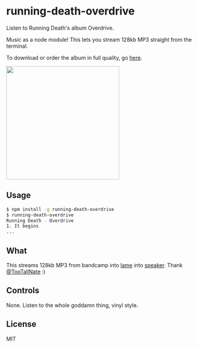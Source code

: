 
# running-death-overdrive

  Listen to Running Death's album Overdrive.

  Music as a node module! This lets you stream 128kb MP3 straight from the terminal.
  
  To download or order the album in full quality, go [here](https://runningdeath.bandcamp.com/album/overdrive).
  
  <a href="https://f1.bcbits.com/img/a2327886601_10.jpg"><img src="https://f1.bcbits.com/img/a2327886601_10.jpg" width=300></a>

## Usage

```bash
$ npm install -g running-death-overdrive
$ running-death-overdrive
Running Death - Overdrive
1. It begins
...
```

## What

  This streams 128kb MP3 from bandcamp into [lame](https://ghub.io/lame) into [speaker](https://ghub.io/speaker). Thank [@TooTallNate](https://github.com/TooTallNate) :)

## Controls

  None. Listen to the whole goddamn thing, vinyl style.

## License

  MIT

